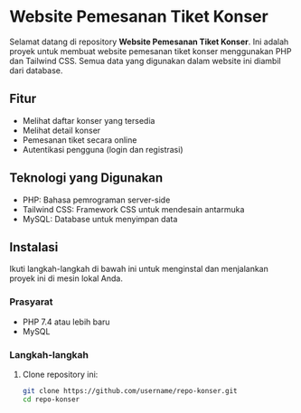 # Website Pemesanan Tiket Konser

Selamat datang di repository **Website Pemesanan Tiket Konser**. Ini adalah proyek untuk membuat website pemesanan tiket konser menggunakan PHP dan Tailwind CSS. Semua data yang digunakan dalam website ini diambil dari database.

## Fitur

- Melihat daftar konser yang tersedia
- Melihat detail konser
- Pemesanan tiket secara online
- Autentikasi pengguna (login dan registrasi)

## Teknologi yang Digunakan

- PHP: Bahasa pemrograman server-side
- Tailwind CSS: Framework CSS untuk mendesain antarmuka
- MySQL: Database untuk menyimpan data

## Instalasi

Ikuti langkah-langkah di bawah ini untuk menginstal dan menjalankan proyek ini di mesin lokal Anda.

### Prasyarat

- PHP 7.4 atau lebih baru
- MySQL

### Langkah-langkah

1. Clone repository ini:
   ```bash
   git clone https://github.com/username/repo-konser.git
   cd repo-konser
